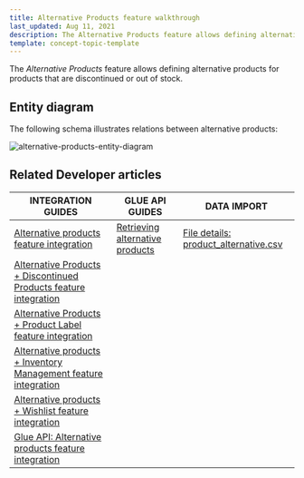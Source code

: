 ```yaml
---
title: Alternative Products feature walkthrough
last_updated: Aug 11, 2021
description: The Alternative Products feature allows defining alternative products for products that are discontinued or out of stock.
template: concept-topic-template
---
```


The _Alternative Products_ feature allows defining alternative products for products that are discontinued or out of stock.

<!--
To learn more about the feature and to find out how end users use it, see [Alternative Products feature overview](https://documentation.spryker.com/docs/alternative-products-overview) for business users.
-->

## Entity diagram

The following schema illustrates relations between alternative products:

<div class="width-100">

![alternative-products-entity-diagram](https://spryker.s3.eu-central-1.amazonaws.com/docs/Features/Product+Management/Alternative+Products/Alternative+Products+Feature+Overview/alternative-schema.png)

</div>


## Related Developer articles

|INTEGRATION GUIDES  | GLUE API GUIDES  | DATA IMPORT |
|---------|---------|---------|
| [Alternative products feature integration](/docs/scos/dev/migration-and-integration/{{page.version}}/feature-integration-guides/alternative-products-feature-integration.html)  | [Retrieving alternative products](/docs/scos/dev/glue-api-guides/{{page.version}}/managing-products/retrieving-alternative-products.html)  | [File details: product_alternative.csv](/docs/scos/dev/developer-guides/{{page.version}}/development-guide/data-import/data-import-categories/merchandising-setup/product-merchandising/file-details-product-alternative.csv.html)  |
| [Alternative Products + Discontinued Products feature integration](/docs/scos/dev/migration-and-integration/{{page.version}}/feature-integration-guides/alternative-products-discontinued-products-feature-integration.html) |   |
| [Alternative Products + Product Label feature integration](/docs/scos/dev/migration-and-integration/{{page.version}}/feature-integration-guides/alternative-products-product-label-feature-integration.html) |   |
| [Alternative products + Inventory Management feature integration](/docs/scos/dev/migration-and-integration/{{page.version}}/feature-integration-guides/alternative-products-inventory-management-feature-integration.html)   |   |
| [Alternative products + Wishlist feature integration](/docs/scos/dev/migration-and-integration/{{page.version}}/feature-integration-guides/alternative-products-wishlist-feature-integration.html) |   |
| [Glue API: Alternative products feature integration](/docs/scos/dev/migration-and-integration/{{page.version}}/feature-integration-guides/glue-api/glue-api-alternative-products-feature-integration.html) |   |

